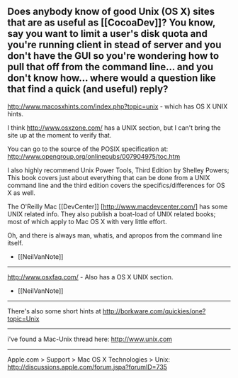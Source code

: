 Does anybody know of good Unix (OS X) sites that are as useful as [[CocoaDev]]?  You know, say you want to limit a user's disk quota and you're running client in stead of server and you don't have the GUI so you're wondering how to pull that off from the command line... and you don't know how... where would a question like that find a quick (and useful) reply?
----
http://www.macosxhints.com/index.php?topic=unix - which has OS X UNIX hints.

I think http://www.osxzone.com/ has a UNIX section, but I can't bring the site up at the moment to verify that.

You can go to the source of the POSIX specification at:
http://www.opengroup.org/onlinepubs/007904975/toc.htm

I also highly recommend Unix Power Tools, Third Edition by Shelley Powers; This book covers just about everything that can be done from a UNIX command line and the third edition covers the specifics/differences for OS X as well.

The O'Reilly Mac [[DevCenter]] [http://www.macdevcenter.com/] has some UNIX related info. They also publish a boat-load of UNIX related books; most of which apply to Mac OS X with very little effort.

Oh, and there is always man, whatis, and apropos from the command line itself.

- [[NeilVanNote]]
----

http://www.osxfaq.com/ - Also has a OS X UNIX section.

- [[NeilVanNote]]

----

There's also some short hints at http://borkware.com/quickies/one?topic=Unix

----
i've found a Mac-Unix thread here: http://www.unix.com

----
Apple.com > Support > Mac OS X Technologies > Unix:  http://discussions.apple.com/forum.jspa?forumID=735